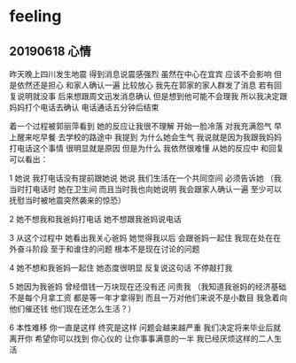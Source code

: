 # feeling
## 20190618 心情
昨天晚上四川发生地震 得到消息说震感强烈 虽然在中心在宜宾 应该不会影响 但是依然还是担心 和家人确认一遍 比较放心
我先在郭家的家人群发了消息 若有回复说明就没事 后来想跟周文迅发消息确认 但是想到他可能不会理我 所以我决定跟妈妈打个电话去确认 电话通话五分钟后结束

着一个过程被郭丽萍看到 她的反应让我很不理解 开始一脸冷落 对我充满怨气
早上醒来吃早餐 去学校的路途中 我提到 为什么她会生气 我说就是因为我跟我妈妈打电话这个事情 很明显就是原因
但是为什么 我依然很难懂 从她的反应中 和回复可以看出：

1 她说 我打电话没有提前跟她说 她说 我们生活在一个共同空间 必须告诉她 （我当时打电话时 她在卫生间 而且当时我也向她说明 我会跟家人确认一遍 至少可以抚慰当时被地震突然袭来的惊恐）

2 她不想我和我爸妈打电话 她不想跟我爸妈说电话

3 从这个过程中 她看出我关心爸妈 她觉得我以后 会跟爸妈一起住 我现在处在在外奋斗阶段 至于和谁住的问题 根本不是现在讨论的问题

4 她不想和我爸妈一起住 她态度很明显 反复说这句话 不停敲打我

5 她因为我爸妈 曾经借钱一万块现在还没有还 问责我 （我知道我爸妈的经济基础 不是每个月拿工资 都是等一年才拿得到 而且一万对他们来说不是小数目 我急着向他们催还钱 他们现在还怎么生活？）

6 本性难移 你一直是这样 终究是这样 问题会越来越严重 我们决定将来毕业后就离开你 希望你可以找到 你心仪的 让你事事满意的一半 我已经厌烦这样的二人生活

